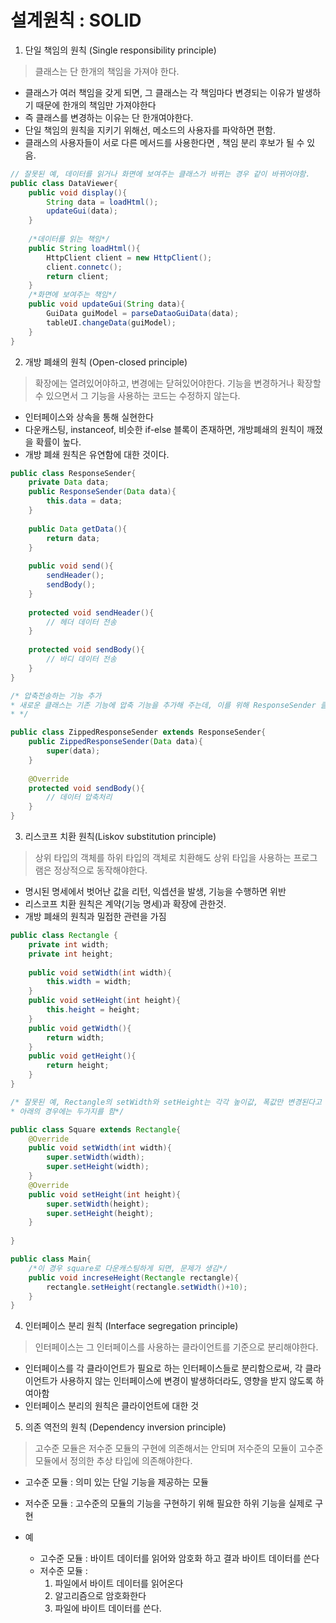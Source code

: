 # 설계원칙 : SOLID

1. 단일 책임의 원칙 (Single responsibility principle)

> 클래스는 단 한개의 책임을 가져야 한다. 

- 클래스가 여러 책임을 갖게 되면, 그 클래스는 각 책임마다 변경되는 이유가 발생하기 때문에 한개의 책임만 가져야한다
- 즉 클래스를 변경하는 이유는 단 한개여야한다.
- 단일 책임의 원칙을 지키기 위해선, 메소드의 사용자를 파악하면 편함.
- 클래스의 사용자들이 서로 다른 메서드를 사용한다면 , 책임 분리 후보가 될 수 있음.

```java
// 잘못된 예, 데이터를 읽거나 화면에 보여주는 클래스가 바뀌는 경우 같이 바뀌어야함.
public class DataViewer{
    public void display(){
        String data = loadHtml();
        updateGui(data);
    }
    
    /*데이터를 읽는 책임*/
    public String loadHtml(){
        HttpClient client = new HttpClient();
        client.connetc();
        return client;
    }
    /*화면에 보여주는 책임*/
    public void updateGui(String data){
        GuiData guiModel = parseDataoGuiData(data);
        tableUI.changeData(guiModel);
    }
}
```

2. 개방 폐쇄의 원칙 (Open-closed principle)

> 확장에는 열려있어야하고, 변경에는 닫혀있어야한다. 기능을 변경하거나 확장할 수 있으면서 그 기능을 사용하는 코드는 수정하지 않는다.

- 인터페이스와 상속을 통해 실현한다
- 다운캐스팅, instanceof, 비슷한 if-else 블록이 존재하면, 개방폐쇄의 원칙이 깨졌을 확률이 높다.
- 개방 폐쇄 원칙은 유연함에 대한 것이다.

```java
public class ResponseSender{
    private Data data;
    public ResponseSender(Data data){
        this.data = data;
    }
    
    public Data getData(){
        return data;
    }
    
    public void send(){
        sendHeader();
        sendBody();
    }
    
    protected void sendHeader(){
        // 헤더 데이터 전송
    }
    
    protected void sendBody(){
        // 바디 데이터 전송
    }
}
```

```java
/* 압축전송하는 기능 추가 
* 새로운 클래스는 기존 기능에 압축 기능을 추가해 주는데, 이를 위해 ResponseSender 클래스의 코드는 바뀌지 않았음.
* */

public class ZippedResponseSender extends ResponseSender{
    public ZippedResponseSender(Data data){
        super(data);
    }
    
    @Override
    protected void sendBody(){
        // 데이터 압축처리
    }
}
```

3. 리스코프 치환 원칙(Liskov substitution principle)

> 상위 타입의 객체를 하위 타입의 객체로 치환해도 상위 타입을 사용하는 프로그램은 정상적으로 동작해야한다.

- 명시된 명세에서 벗어난 값을 리턴, 익셉션을 발생, 기능을 수행하면 위반
- 리스코프 치환 원칙은 계약(기능 명세)과 확장에 관한것. 
- 개방 폐쇄의 원칙과 밀접한 관련을 가짐

```java
public class Rectangle {
    private int width;
    private int height;
    
    public void setWidth(int width){
        this.width = width;
    }
    public void setHeight(int height){
        this.height = height;
    }
    public void getWidth(){
        return width;
    }
    public void getHeight(){
        return height;
    }
}

/* 잘못된 예, Rectangle의 setWidth와 setHeight는 각각 높이값, 폭값만 변경된다고 명세되어있지만,
* 아래의 경우에는 두가지를 함*/

public class Square extends Rectangle{
    @Override
    public void setWidth(int width){
        super.setWidth(width);
        super.setHeight(width);
    }
    @Override
    public void setHeight(int height){
        super.setWidth(height);
        super.setHeight(height);
    }
        
}

public class Main{
    /*이 경우 square로 다운캐스팅하게 되면, 문제가 생김*/
    public void increseHeight(Rectangle rectangle){
        rectangle.setHeight(rectangle.setWidth()+10);
    }
}
```

4. 인터페이스 분리 원칙 (Interface segregation principle)

> 인터페이스는 그 인터페이스를 사용하는 클라이언트를 기준으로 분리해야한다.

- 인터페이스를 각 클라이언트가 필요로 하는 인터페이스들로 분리함으로써, 각 클라이언트가 사용하지 않는 인터페이스에 변경이 발생하더라도, 영향을 받지 않도록 하여아함
- 인터페이스 분리의 원칙은 클라이언트에 대한 것

5. 의존 역전의 원칙 (Dependency inversion principle)

> 고수준 모듈은 저수준 모듈의 구현에 의존해서는 안되며 저수준의 모듈이 고수준 모듈에서 정의한 추상 타입에 의존해야한다.

- 고수준 모듈 : 의미 있는 단일 기능을 제공하는 모듈
- 저수준 모듈 : 고수준의 모듈의 기능을 구현하기 위해 필요한 하위 기능을 실제로 구현 

- 예
    - 고수준 모듈 : 바이트 데이터를 읽어와 암호화 하고 결과 바이트 데이터를 쓴다
    - 저수준 모듈 : 
        1. 파일에서 바이트 데이터를 읽어온다
        2. 알고리즘으로 암호화한다
        3. 파일에 바이트 데이터를 쓴다.
        